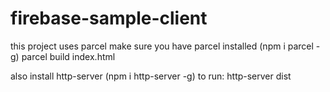 # firebase-sample-client

this project uses parcel
make sure you have parcel installed (npm i parcel -g)
parcel build index.html

also install http-server (npm i http-server -g)
to run: 
http-server dist

